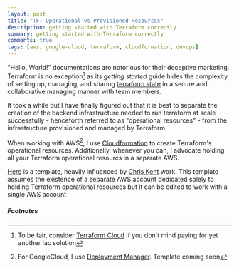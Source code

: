```yaml
---
layout: post
title: "TF: Operational vs Provisioned Resources"
description: getting started with Terraform correctly
summary: getting started with Terraform correctly 
comments: true
tags: [aws, google-cloud, terraform, cloudformation, devops]
---
```


"Hello, World!" documentations are notorious for their deceptive marketing. Terraform is no exception[^1] as its _getting started_ guide hides the complexity of setting up, managing, and sharing [terraform state](https://www.terraform.io/language/state) in a secure and collaborative managing manner with team members. 


It took a while but I have finally figured out that it is best to separate the creation of the backend infrastructure needed to run terraform at scale successfully - henceforth referred to as "operational resources" - from the infrastructure provisioned and managed by Terraform. 


When working with AWS[^2], I use [Cloudformation](https://aws.amazon.com/cloudformation/) to create Terraform's operational resources. Additionally, whenever you can, I advocate holding all your Terraform operational resourcs in a separate AWS.



[Here](https://github.com/msuzoagu/cloudformation_template_for_terraform_operational_resources) is a template, heavily influenced by [Chris Kent](https://thirstydeveloper.io/series/tf-skeleton.html) work. This template assumes the existence of a separate AWS account dedicated solely to holding Terraform operational resources but it can be edited to work with a single AWS account




##### Footnotes
[^1]: To be fair, consider [Terraform Cloud](https://www.hashicorp.com/resources/what-is-terraform-cloud) if you don't mind paying for yet another Iac solution 
[^2]: For GoogleCloud, I use [Deployment Manager](https://cloud.google.com/deployment-manager/docs). Template coming soon